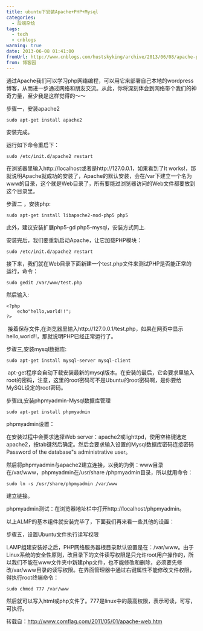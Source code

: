 ```yaml
---
title: ubuntu下安装Apache+PHP+Mysql
categories:
  - 后端杂烩
tags:
  - tech
  - cnblogs
warning: true
date: 2013-06-08 01:41:00
fromUrl: http://www.cnblogs.com/hustskyking/archive/2013/06/08/apache-php-mysql.html
from: 博客园
---
```



<p><span>通过Apache我们可以学习php网络编程，可以用它来部署自己本地的wordpress博客，从而进一步通过网络和朋友交流。从此，你将深刻体会到网络带个我们的神奇力量，至少我是这样觉得的～～</span></p>
<p><span>步骤一，安装apache2</span></p>

```
sudo apt-get install apache2

```

<p><span>安装完成。&nbsp;</span></p>
<p>运行如下命令重启下：</p>

```
sudo /etc/init.d/apache2 restart

```

<p><span>在浏览器里输入http://localhost或者是http://127.0.0.1，如果看到了It works!，那就说明Apache就成功的安装了，Apache的默认安装，会在/var下建立一个名为www的目录，这个就是Web目录了，所有要能过浏览器访问的Web文件都要放到这个目录里。</span></p>
<p><span>步骤二 ，安装php:</span></p>

```
sudo apt-get install libapache2-mod-php5 php5

```

<p>此外，建议安装扩展php5-gd php5-mysql，安装方式同上.</p>
<p>安装完后，我们要重新启动Apache，让它加载PHP模块：</p>

```
sudo /etc/init.d/apache2 restart

```

<p><span>接下来，我们就在Web目录下面新建一个test.php文件来测试PHP是否能正常的运行，命令：</span></p>
<div>
<div id="highlighter_322963" class="syntaxhighlighter  cpp">
<div class="toolbar">

```
sudo gedit /var/www/test.php

```

<p><span>然后输入:</span></p>

```
<?php
    echo"hello,world!!";
?>

```

<p>&nbsp;<span>接着保存文件,在浏览器里输入http://127.0.0.1/test.php，如果在网页中显示hello,world!!，那就说明PHP已经正常运行了。</span></p>
</div>
</div>
</div>
<p><span>步骤三,安装mysql数据库:</span></p>

```
sudo apt-get install mysql-server mysql-client

```

<p>&nbsp;<span>apt-get程序会自动下载安装最新的mysql版本。在安装的最后，它会要求里输入root的密码，注意，这里的root密码可不是Ubuntu的root密码啊，是你要给MySQL设定的root密码。</span></p>
<p><span>步骤四,安装phpmyadmin-Mysql数据库管理</span></p>

```
sudo apt-get install phpmyadmin

```

<p><span>phpmyadmin设置：</span></p>
<p>在安装过程中会要求选择Web server：apache2或lighttpd，使用空格键选定apache2，按tab键然后确定。然后会要求输入设置的Mysql数据库密码连接密码Password of the database"s administrative user。</p>
<p>然后将phpmyadmin与apache2建立连接，以我的为例：www目录在/var/www，phpmyadmin在/usr/share /phpmyadmin目录，所以就用命令：</p>

```
sudo ln -s /usr/share/phpmyadmin /var/www

```

<p><span>建立链接。</span></p>
<p>phpmyadmin测试：在浏览器地址栏中打开http://localhost/phpmyadmin。</p>
<p>以上ALMP的基本组件就安装完毕了，下面我们再来看一些其他的设置：</p>
<p><span>步骤五，设置Ubuntu文件执行读写权限</span></p>
<p>LAMP组建安装好之后，PHP网络服务器根目录默认设置是在：/var/www。由于Linux系统的安全性原则，改目录下的文件读写权限是只允许root用户操作的，所以我们不能在www文件夹中新建php文件，也不能修改和删除，必须要先修改/var/www目录的读写权限。在界面管理器中通过右键属性不能修改文件权限，得执行root终端命令：</p>

```
sudo chmod 777 /var/www

```

<p><span>然后就可以写入html或php文件了。777是linux中的最高权限，表示可读，可写，可执行。</span></p>
<div>
<div id="highlighter_37055" class="syntaxhighlighter  cpp">
<div class="toolbar">


<p><span>转载自：<a title="http://www.comflag.com/2011/05/01/apache-web.htm" href="http://www.comflag.com/2011/05/01/apache-web.htm">http://www.comflag.com/2011/05/01/apache-web.htm</a></span></p>




</div>
</div>
</div>